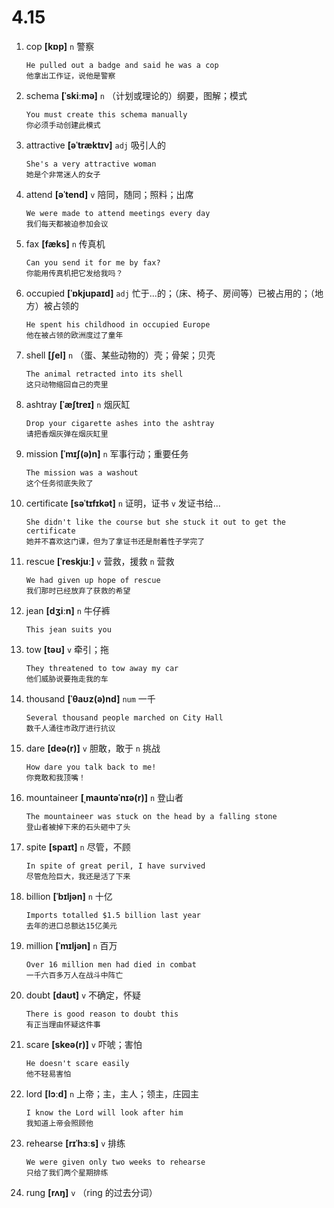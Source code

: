 # 4.15


1. cop **[kɒp]** `n` 警察
    ```
    He pulled out a badge and said he was a cop
    他拿出工作证，说他是警察
    ```

2. schema **[ˈskiːmə]** `n` （计划或理论的）纲要，图解；模式
    ```
    You must create this schema manually
    你必须手动创建此模式
    ```

3. attractive **[əˈtræktɪv]** `adj` 吸引人的
    ```
    She's a very attractive woman
    她是个非常迷人的女子
    ```

4. attend **[əˈtend]** `v` 陪同，随同；照料；出席
    ```
    We were made to attend meetings every day
    我们每天都被迫参加会议
    ```

5. fax **[fæks]** `n` 传真机
    ```
    Can you send it for me by fax?
    你能用传真机把它发给我吗？
    ```

6. occupied **[ˈɒkjupaɪd]** `adj` 忙于...的；（床、椅子、房间等）已被占用的；（地方）被占领的
    ```
    He spent his childhood in occupied Europe
    他在被占领的欧洲度过了童年
    ```

7. shell **[ʃel]** `n` （蛋、某些动物的）壳；骨架；贝壳
    ```
    The animal retracted into its shell
    这只动物缩回自己的壳里
    ```

8. ashtray **[ˈæʃtreɪ]** `n` 烟灰缸
    ```
    Drop your cigarette ashes into the ashtray
    请把香烟灰弹在烟灰缸里
    ```

9. mission **[ˈmɪʃ(ə)n]** `n` 军事行动；重要任务
    ```
    The mission was a washout
    这个任务彻底失败了
    ```

10. certificate **[səˈtɪfɪkət]** `n` 证明，证书 `v` 发证书给...
    ```
    She didn't like the course but she stuck it out to get the certificate
    她并不喜欢这门课，但为了拿证书还是耐着性子学完了
    ```

11. rescue **[ˈreskjuː]** `v` 营救，援救 `n` 营救
    ```
    We had given up hope of rescue
    我们那时已经放弃了获救的希望
    ```

12. jean **[dʒiːn]** `n` 牛仔裤
    ```
    This jean suits you
    
    ```

13. tow **[təʊ]** `v` 牵引；拖
    ```
    They threatened to tow away my car
    他们威胁说要拖走我的车
    ```

14. thousand **[ˈθaʊz(ə)nd]** `num` 一千
    ```
    Several thousand people marched on City Hall
    数千人涌往市政厅进行抗议
    ```

15. dare **[deə(r)]** `v` 胆敢，敢于 `n` 挑战
    ```
    How dare you talk back to me!
    你竟敢和我顶嘴！
    ```

16. mountaineer **[ˌmaʊntəˈnɪə(r)]** `n` 登山者
    ```
    The mountaineer was stuck on the head by a falling stone
    登山者被掉下来的石头砸中了头
    ```

17. spite **[spaɪt]** `n` 尽管，不顾
    ```
    In spite of great peril, I have survived
    尽管危险巨大，我还是活了下来
    ```

18. billion **[ˈbɪljən]** `n` 十亿
    ```
    Imports totalled $1.5 billion last year
    去年的进口总额达15亿美元
    ```

19. million **[ˈmɪljən]** `n` 百万
    ```
    Over 16 million men had died in combat
    一千六百多万人在战斗中阵亡
    ```

20. doubt **[daʊt]** `v` 不确定，怀疑
    ```
    There is good reason to doubt this
    有正当理由怀疑这件事
    ```

21. scare **[skeə(r)]** `v` 吓唬；害怕
    ```
    He doesn't scare easily
    他不轻易害怕
    ```

22. lord **[lɔːd]** `n` 上帝；主，主人；领主，庄园主
    ```
    I know the Lord will look after him
    我知道上帝会照顾他
    ```

23. rehearse **[rɪˈhɜːs]** `v` 排练
    ```
    We were given only two weeks to rehearse
    只给了我们两个星期排练
    ```

24. rung **[rʌŋ]** `v` （ring 的过去分词）
